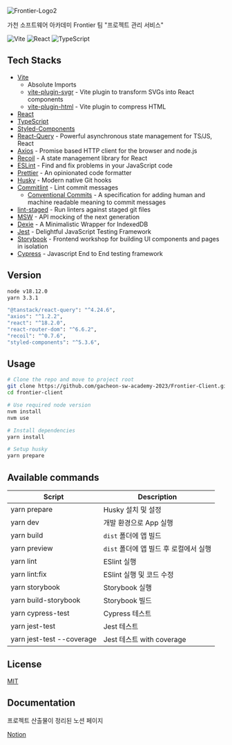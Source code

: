 ![Frontier-Logo2](https://user-images.githubusercontent.com/59822853/220689811-3908b95d-22d3-46f1-be6c-129a85192d35.png)


가천 소프트웨어 아카데미 Frontier 팀 "프로젝트 관리 서비스"

![Vite](https://img.shields.io/badge/Vite-B73BFE?style=for-the-badge&logo=vite&logoColor=FFD62E)
![React](https://img.shields.io/badge/React-20232A?style=for-the-badge&logo=react&logoColor=61DAFB)
![TypeScript](https://img.shields.io/badge/TypeScript-007ACC?style=for-the-badge&logo=typescript&logoColor=white)

## Tech Stacks
- [Vite](https://vitejs.dev/)
    - Absolute Imports
    - [vite-plugin-svgr](https://github.com/pd4d10/vite-plugin-svgr) - Vite plugin to transform SVGs into React components
    - [vite-plugin-html](https://github.com/vbenjs/vite-plugin-html) - Vite plugin to compress HTML
- [React](https://reactjs.org/)
- [TypeScript](https://www.typescriptlang.org/)
- [Styled-Components](https://styled-components.com/)
- [React-Query](https://react-query-v3.tanstack.com/) - Powerful asynchronous state management for TS/JS, React
- [Axios](https://axios-http.com/) - Promise based HTTP client for the browser and node.js
- [Recoil](https://recoiljs.org/) - A state management library for React
- [ESLint](https://eslint.org/) - Find and fix problems in your JavaScript code
- [Prettier](https://prettier.io) - An opinionated code formatter
- [Husky](https://github.com/typicode/husky) - Modern native Git hooks
- [Commitlint](https://commitlint.js.org/) - Lint commit messages
    - [Conventional Commits](https://www.conventionalcommits.org/en/v1.0.0/) - A specification for adding human and machine readable meaning to commit messages
- [lint-staged](https://github.com/okonet/lint-staged) - Run linters against staged git files
- [MSW](https://mswjs.io/) - API mocking of the next generation
- [Dexie](https://dexie.org/) - A Minimalistic Wrapper for IndexedDB
- [Jest](https://jestjs.io/) - Delightful JavaScript Testing Framework
- [Storybook](https://storybook.js.org/) - Frontend workshop for building UI components and pages in isolation
- [Cypress](https://www.cypress.io/) - Javascript End to End testing framework

## Version
```bash
node v18.12.0
yarn 3.3.1

"@tanstack/react-query": "^4.24.6",
"axios": "^1.2.2",
"react": "^18.2.0",
"react-router-dom": "^6.6.2",
"recoil": "^0.7.6",
"styled-components": "^5.3.6",
```

## Usage

```bash
# Clone the repo and move to project root
git clone https://github.com/gacheon-sw-academy-2023/Frontier-Client.git
cd frontier-client

# Use required node version
nvm install
nvm use

# Install dependencies
yarn install

# Setup husky
yarn prepare
```

## Available commands


| Script               | Description               |
|----------------------|---------------------------|
| yarn prepare         | Husky 설치 및 설정             |
| yarn dev             | 개발 환경으로 App 실행            |
| yarn build           | `dist` 폴더에 앱 빌드           |
| yarn preview         | `dist` 폴더에 앱 빌드 후 로컬에서 실행 |
| yarn lint            | ESlint 실행                 |
| yarn lint:fix        | ESlint 실행 및 코드 수정         |
| yarn storybook       | Storybook 실행              |
| yarn build-storybook | Storybook 빌드              |
| yarn cypress-test    | Cypress 테스트                 |
| yarn jest-test       | Jest 테스트                 |
| yarn jest-test --coverage       | Jest 테스트 with coverage                |

## License

[MIT](https://choosealicense.com/licenses/mit/)

## Documentation
프로젝트 산출물이 정리된 노션 페이지

[Notion](https://delicious-accordion-1f1.notion.site/Frontier-Engineering-64a64153cade42c8b390ea5577f25a26)
